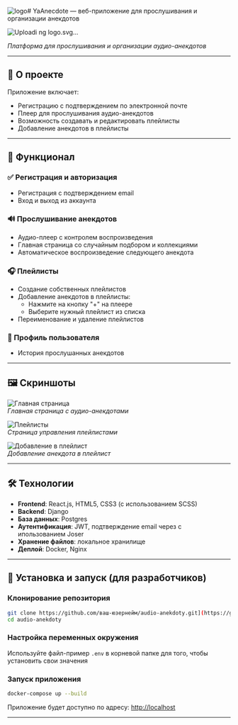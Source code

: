 ![logo](https://github.com/user-attachments/assets/64b1f316-4587-486b-a601-a3af4c7dafdd)# YaAnecdote — веб-приложение для прослушивания и организации анекдотов

![Uploadi<svg width="34" height="34" viewBox="0 0 34 34" fill="none" xmlns="http://www.w3.org/2000/svg">
<g clip-path="url(#clip0_233_2389)">
<path d="M16.875 0C13.5374 0 10.2748 0.989702 7.49976 2.84395C4.72468 4.6982 2.56177 7.33371 1.28454 10.4172C0.0073117 13.5007 -0.32687 16.8937 0.324256 20.1671C0.975382 23.4406 2.58257 26.4474 4.94258 28.8074C7.30259 31.1674 10.3094 32.7746 13.5829 33.4258C16.8563 34.0769 20.2493 33.7427 23.3328 32.4655C26.4163 31.1882 29.0518 29.0253 30.9061 26.2502C32.7603 23.4752 33.75 20.2126 33.75 16.875C33.745 12.401 31.9656 8.11166 28.802 4.94805C25.6384 1.78445 21.349 0.00496285 16.875 0ZM16.875 30C14.2791 30 11.7415 29.2302 9.58315 27.788C7.42475 26.3458 5.74249 24.296 4.74909 21.8977C3.75569 19.4994 3.49577 16.8604 4.0022 14.3144C4.50863 11.7684 5.75867 9.42979 7.59423 7.59422C9.4298 5.75866 11.7684 4.50862 14.3144 4.00219C16.8604 3.49576 19.4994 3.75568 21.8977 4.74908C24.296 5.74248 26.3459 7.42475 27.788 9.58314C29.2302 11.7415 30 14.2791 30 16.875C29.9963 20.3548 28.6123 23.6911 26.1517 26.1517C23.6911 28.6123 20.3548 29.9963 16.875 30ZM8.75001 13.75C8.75001 13.2555 8.89663 12.7722 9.17133 12.3611C9.44604 11.95 9.83648 11.6295 10.2933 11.4403C10.7501 11.2511 11.2528 11.2016 11.7377 11.298C12.2227 11.3945 12.6681 11.6326 13.0178 11.9822C13.3674 12.3319 13.6055 12.7773 13.702 13.2623C13.7984 13.7472 13.7489 14.2499 13.5597 14.7067C13.3705 15.1635 13.0501 15.554 12.6389 15.8287C12.2278 16.1034 11.7445 16.25 11.25 16.25C10.587 16.25 9.95108 15.9866 9.48224 15.5178C9.0134 15.0489 8.75001 14.413 8.75001 13.75ZM25 13.75C25 14.2445 24.8534 14.7278 24.5787 15.1389C24.304 15.55 23.9135 15.8705 23.4567 16.0597C22.9999 16.2489 22.4972 16.2984 22.0123 16.202C21.5273 16.1055 21.0819 15.8674 20.7322 15.5178C20.3826 15.1681 20.1445 14.7227 20.048 14.2377C19.9516 13.7528 20.0011 13.2501 20.1903 12.7933C20.3795 12.3365 20.7 11.946 21.1111 11.6713C21.5222 11.3966 22.0056 11.25 22.5 11.25C23.163 11.25 23.7989 11.5134 24.2678 11.9822C24.7366 12.4511 25 13.087 25 13.75ZM24.4906 22.6562C24.763 23.0605 24.8672 23.5549 24.7811 24.0347C24.6951 24.5145 24.4256 24.9419 24.0298 25.2264C23.634 25.5109 23.143 25.63 22.6608 25.5586C22.1786 25.4872 21.7432 25.2308 21.4469 24.8438C20.9262 24.1173 20.2399 23.5254 19.4448 23.117C18.6497 22.7087 17.7688 22.4957 16.875 22.4957C15.9812 22.4957 15.1003 22.7087 14.3052 23.117C13.5102 23.5254 12.8238 24.1173 12.3031 24.8438C12.0068 25.2308 11.5714 25.4872 11.0892 25.5586C10.607 25.63 10.116 25.5109 9.72019 25.2264C9.32437 24.9419 9.05489 24.5145 8.96887 24.0347C8.88285 23.5549 8.98705 23.0605 9.25938 22.6562C10.1274 21.4471 11.2709 20.4621 12.5952 19.7826C13.9195 19.1031 15.3866 18.7487 16.875 18.7487C18.3635 18.7487 19.8305 19.1031 21.1548 19.7826C22.4791 20.4621 23.6226 21.4471 24.4906 22.6562Z" fill="#FACD66"/>
</g>
<defs>
<clipPath id="clip0_233_2389">
<rect width="34" height="34" fill="white"/>
</clipPath>
</defs>
</svg>
ng logo.svg…]()

*Платформа для прослушивания и организации аудио-анекдотов*

---

## 📌 О проекте

Приложение включает:
- Регистрацию с подтверждением по электронной почте
- Плеер для прослушивания аудио-анекдотов
- Возможность создавать и редактировать плейлисты
- Добавление анекдотов в плейлисты

---

## 🚀 Функционал

### ✅ Регистрация и авторизация
- Регистрация с подтверждением email
- Вход и выход из аккаунта

### 🔊 Прослушивание анекдотов
- Аудио-плеер с контролем воспроизведения
- Главная страница со случайным подбором и коллекциями
- Автоматическое воспроизведение следующего анекдота

### 🎧 Плейлисты
- Создание собственных плейлистов
- Добавление анекдотов в плейлисты:
  - Нажмите на кнопку "+" на плеере
  - Выберите нужный плейлист из списка
- Переименование и удаление плейлистов

### 👤 Профиль пользователя
- История прослушанных анекдотов

---

## 🖼️ Скриншоты

![Главная страница](https://via.placeholder.com/800x400?text=Главная+страница+с+анекдотами)  
*Главная страница с аудио-анекдотами*

![Плейлисты](https://via.placeholder.com/800x400?text=Мои+плейлисты)  
*Страница управления плейлистами*

![Добавление в плейлист](https://via.placeholder.com/800x400?text=Добавление+анекдота+в+плейлист)  
*Добавление анекдота в плейлист*

---

## 🛠️ Технологии

- **Frontend**: React.js, HTML5, CSS3 (с использованием SCSS)
- **Backend**: Django
- **База данных**: Postgres
- **Аутентификация**: JWT, подтверждение email через с ипользованием Joser
- **Хранение файлов**: локальное хранилище
- **Деплой**: Docker, Nginx

---

## 🧪 Установка и запуск (для разработчиков)

### Клонирование репозитория
```bash
git clone https://github.com/ваш-юзернейм/audio-anekdoty.git](https://github.com/IWorkForFood/YaAnecdoteForDeploy.git)
cd audio-anekdoty
```

### Настройка переменных окружения
Используйте файл-пример `.env` в корневой папке для того, чтобы установить свои значения

### Запуск приложения
```bash
docker-compose up --build
```

Приложение будет доступно по адресу: [http://localhost](http://localhost)

---
